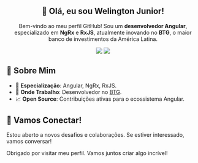 <h2 align="center">👋 Olá, eu sou Welington Junior!</h2>
<p align="center">Bem-vindo ao meu perfil GitHub! Sou um <strong>desenvolvedor Angular</strong>, especializado em <strong>NgRx</strong> e <strong>RxJS</strong>, atualmente inovando no <strong>BTG</strong>, o maior banco de investimentos da América Latina.</p>

<p align="center">
  <a href="https://www.linkedin.com/in/welingtonfagundes" title="LinkedIn"><img src="https://img.shields.io/badge/LinkedIn-0077B5?style=for-the-badge&logo=linkedin&logoColor=white"></a>
  <a href="mailto:welingtonfagundesch@gmail.com" title="Email"><img src="https://img.shields.io/badge/Email-D14836?style=for-the-badge&logo=gmail&logoColor=white"></a>
</p>

## 🚀 Sobre Mim

- 🌱 **Especialização**: Angular, NgRx, RxJS.
- 💼 **Onde Trabalho**: Desenvolvedor no <a href="https://www.btgpactual.com/">BTG</a>.
- 📈 **Open Source**: Contribuições ativas para o ecossistema Angular.

## 🌟 Vamos Conectar!

Estou aberto a novos desafios e colaborações. Se estiver interessado, vamos conversar!

Obrigado por visitar meu perfil. Vamos juntos criar algo incrível!